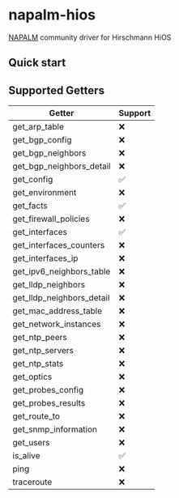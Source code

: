 # napalm-hios

[NAPALM](https://github.com/napalm-automation/napalm) community driver for Hirschmann HiOS

## Quick start

## Supported Getters

| Getter                    | Support  |
|---------------------------|----------|
| get_arp_table             |  ❌      |
| get_bgp_config            |  ❌      |
| get_bgp_neighbors         |  ❌      |
| get_bgp_neighbors_detail  |  ❌      |
| get_config                |  ✅      |
| get_environment           |  ❌      |
| get_facts                 |  ✅      |
| get_firewall_policies     |  ❌      |
| get_interfaces            |  ✅      |
| get_interfaces_counters   |  ❌      |
| get_interfaces_ip         |  ❌      |
| get_ipv6_neighbors_table  |  ❌      |
| get_lldp_neighbors        |  ❌      |
| get_lldp_neighbors_detail |  ❌      |
| get_mac_address_table     |  ❌      |
| get_network_instances     |  ❌      |
| get_ntp_peers             |  ❌      |
| get_ntp_servers           |  ❌      |
| get_ntp_stats             |  ❌      |
| get_optics                |  ❌      |
| get_probes_config         |  ❌      |
| get_probes_results        |  ❌      |
| get_route_to              |  ❌      |
| get_snmp_information      |  ❌      |
| get_users                 |  ❌      |
| is_alive                  |  ✅      |
| ping                      |  ❌      |
| traceroute                |  ❌      |
